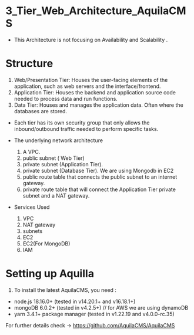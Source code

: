 # 3_Tier_Web_Architecture_AquilaCMS

- This Architecture is not focusing on Availability and Scalability .

# Structure 

  1. Web/Presentation Tier: Houses the user-facing elements of the application, such as web servers and the interface/frontend.
  2. Application Tier: Houses the backend and application source code needed to process data and run functions.
  3. Data Tier: Houses and manages the application data. Often where the databases are stored.
    
  - Each tier has its own security group that only allows the inbound/outbound traffic needed to perform specific tasks.
  - The underlying network architecture
    1. A VPC.
    2. public subnet ( Web Tier)
    3. private subnet (Application Tier).
    4. private subnet (Database Tier). We are using Mongodb in EC2
    5. public route table that connects the public subnet to an internet gateway.
    6. private route table that will connect the Application Tier private subnet and a NAT gateway.

  - Services Used
    1. VPC
    2. NAT gateway
    3. subnets
    4. EC2
    5. EC2(For MongoDB)
    6. IAM
   
# Setting up Aquilla 

1. To install the latest AquilaCMS, you need :
  - node.js 18.16.0+ (tested in v14.20.1+ and v16.18.1+)
  - mongoDB 6.0.2+ (tested in v4.2.5+) // for AWS we are using dynamoDB
  - yarn 3.4.1+ package manager (tested in v1.22.19 and v4.0.0-rc.35)

For further details check -> https://github.com/AquilaCMS/AquilaCMS

